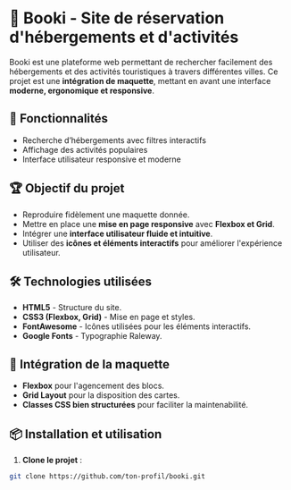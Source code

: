 # 📖 Booki - Site de réservation d'hébergements et d'activités
 Booki est une plateforme web permettant de rechercher facilement des hébergements et des activités touristiques à travers différentes villes. Ce projet est une **intégration de maquette**, mettant en avant une interface **moderne, ergonomique et responsive**.

## 🚀 Fonctionnalités
- Recherche d’hébergements avec filtres interactifs
- Affichage des activités populaires
- Interface utilisateur responsive et moderne

## 🏆 Objectif du projet
- Reproduire fidèlement une maquette donnée.
- Mettre en place une **mise en page responsive** avec **Flexbox et Grid**.
- Intégrer une **interface utilisateur fluide et intuitive**.
- Utiliser des **icônes et éléments interactifs** pour améliorer l'expérience utilisateur.

## 🛠️ Technologies utilisées
- **HTML5** - Structure du site.
- **CSS3 (Flexbox, Grid)** - Mise en page et styles.
- **FontAwesome** - Icônes utilisées pour les éléments interactifs.
 - **Google Fonts** - Typographie Raleway.

## 🎨 Intégration de la maquette
- **Flexbox** pour l'agencement des blocs.
- **Grid Layout** pour la disposition des cartes.
- **Classes CSS bien structurées** pour faciliter la maintenabilité.

## 📦 Installation et utilisation
1. **Clone le projet** :
 ```bash
git clone https://github.com/ton-profil/booki.git

